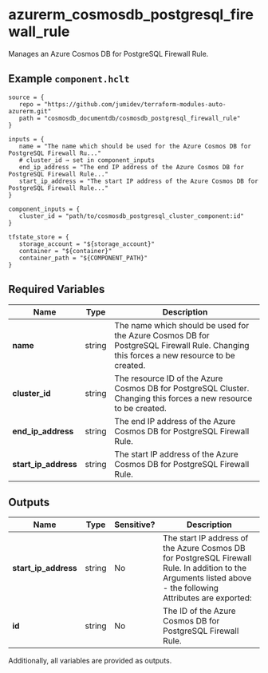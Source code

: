 # azurerm_cosmosdb_postgresql_firewall_rule

Manages an Azure Cosmos DB for PostgreSQL Firewall Rule.

## Example `component.hclt`

```hcl
source = {
   repo = "https://github.com/jumidev/terraform-modules-auto-azurerm.git"   
   path = "cosmosdb_documentdb/cosmosdb_postgresql_firewall_rule"   
}

inputs = {
   name = "The name which should be used for the Azure Cosmos DB for PostgreSQL Firewall Ru..."   
   # cluster_id → set in component_inputs
   end_ip_address = "The end IP address of the Azure Cosmos DB for PostgreSQL Firewall Rule..."   
   start_ip_address = "The start IP address of the Azure Cosmos DB for PostgreSQL Firewall Rule..."   
}

component_inputs = {
   cluster_id = "path/to/cosmosdb_postgresql_cluster_component:id"   
}

tfstate_store = {
   storage_account = "${storage_account}"   
   container = "${container}"   
   container_path = "${COMPONENT_PATH}"   
}

```

## Required Variables

| Name | Type |  Description |
| ---- | --------- |  ----------- |
| **name** | string |  The name which should be used for the Azure Cosmos DB for PostgreSQL Firewall Rule. Changing this forces a new resource to be created. | 
| **cluster_id** | string |  The resource ID of the Azure Cosmos DB for PostgreSQL Cluster. Changing this forces a new resource to be created. | 
| **end_ip_address** | string |  The end IP address of the Azure Cosmos DB for PostgreSQL Firewall Rule. | 
| **start_ip_address** | string |  The start IP address of the Azure Cosmos DB for PostgreSQL Firewall Rule. | 



## Outputs

| Name | Type | Sensitive? | Description |
| ---- | ---- | --------- | --------- |
| **start_ip_address** | string | No  | The start IP address of the Azure Cosmos DB for PostgreSQL Firewall Rule. In addition to the Arguments listed above - the following Attributes are exported: | 
| **id** | string | No  | The ID of the Azure Cosmos DB for PostgreSQL Firewall Rule. | 

Additionally, all variables are provided as outputs.
